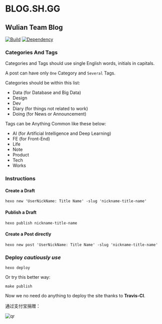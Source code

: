 # BLOG.SH.GG

## Wulian Team Blog

[![Build](https://travis-ci.org/WulianCC/WulianCC.github.io.svg)](https://travis-ci.org/WulianCC/WulianCC.github.io)  [![Dependency](https://david-dm.org/wuliancc/WulianCC.github.io.svg)](https://david-dm.org/wuliancc/WulianCC.github.io)

### Categories And Tags

Categories and Tags should use single English words, initials in capitals.

A post can have only `One` Category and `Several` Tags.

Categories should be within this list:

* Data (for Database and Big Data)
* Design
* Dev
* Diary (for things not related to work)
* Doing (for News or Announcement)

Tags can be Anything Common like these below:

* AI (for Artificial Intelligence and Deep Learning)
* FE (for Front-End)
* Life
* Note
* Product
* Tech
* Works

### Instructions

#### Create a Draft

```
hexo new 'UserNickName: Title Name' -slug 'nickname-title-name'
```

#### Publish a Draft

```
hexo publish nickname-title-name
```

#### Create a Post directly

```
hexo new post 'UserNickName: Title Name' -slug 'nickname-title-name'
```

### Deploy _cautiously use_

```
hexo deploy
```

Or try this better way:

```
make publish
```

Now we no need do anything to deploy the site thanks to **Travis-CI**.

通过支付宝捐赠：

![qr](https://cloud.githubusercontent.com/assets/1890238/15489630/fccbb9cc-2193-11e6-9fed-b93c59d6ef37.png)
